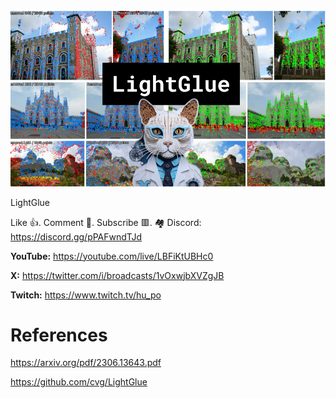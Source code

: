 ![](thumbnails/15.10.2023.png)

LightGlue

Like 👍. Comment 💬. Subscribe 🟥.
🏘 Discord: https://discord.gg/pPAFwndTJd

**YouTube:** https://youtube.com/live/LBFiKtUBHc0

**X:** https://twitter.com/i/broadcasts/1vOxwjbXVZgJB

**Twitch:** https://www.twitch.tv/hu_po


# References

https://arxiv.org/pdf/2306.13643.pdf

https://github.com/cvg/LightGlue